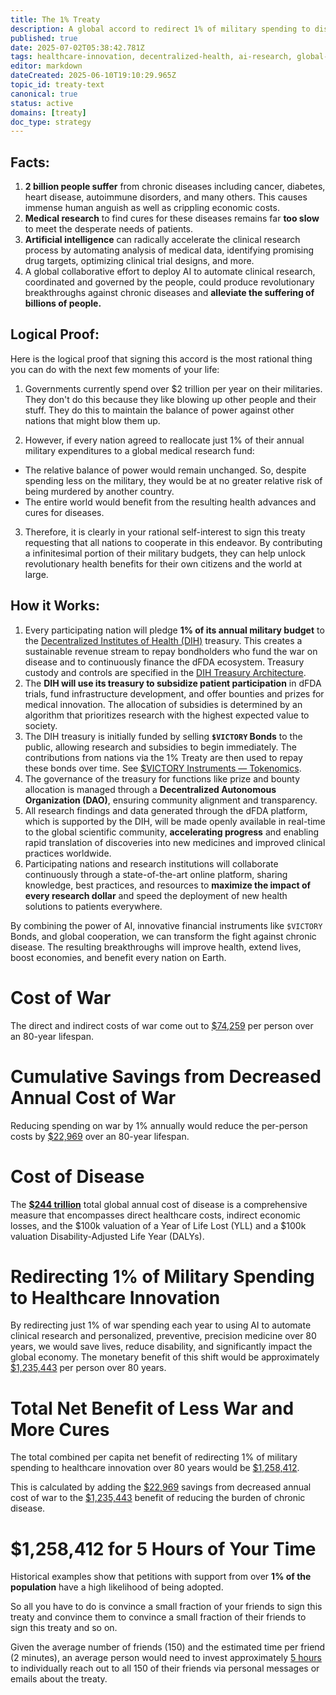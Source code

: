 ```yaml
---
title: The 1% Treaty
description: A global accord to redirect 1% of military spending to discovering new treatments and cures for chronic diseases.
published: true
date: 2025-07-02T05:38:42.781Z
tags: healthcare-innovation, decentralized-health, ai-research, global-cooperation, 1-percent-treaty, military-spending, cost-benefit, treaty
editor: markdown
dateCreated: 2025-06-10T19:10:29.965Z
topic_id: treaty-text
canonical: true
status: active
domains: [treaty]
doc_type: strategy
---
```


## Facts:

1. **2 billion people suffer** from chronic diseases including cancer, diabetes, heart disease, autoimmune disorders, and many others. This causes immense human anguish as well as crippling economic costs.
2. **Medical research** to find cures for these diseases remains far **too slow** to meet the desperate needs of patients.
3. **Artificial intelligence** can radically accelerate the clinical research process by automating analysis of medical data, identifying promising drug targets, optimizing clinical trial designs, and more.
4. A global collaborative effort to deploy AI to automate clinical research, coordinated and governed by the people, could produce revolutionary breakthroughs against chronic diseases and **alleviate the suffering of billions of people.**

## Logical Proof:

Here is the logical proof that signing this accord is the most rational thing you can do with the next few moments of your life:

1. Governments currently spend over $2 trillion per year on their militaries. They don't do this because they like blowing up other people and their stuff. They do this to maintain the balance of power against other nations that might blow them up.

2. However, if every nation agreed to reallocate just 1% of their annual military expenditures to a global medical research fund:

- The relative balance of power would remain unchanged. So, despite spending less on the military, they would be at no greater relative risk of being murdered by another country.
- The entire world would benefit from the resulting health advances and cures for diseases.

3. Therefore, it is clearly in your rational self-interest to sign this treaty requesting that all nations to cooperate in this endeavor. By contributing a infinitesimal portion of their military budgets, they can help unlock revolutionary health benefits for their own citizens and the world at large.

## How it Works:

1. Every participating nation will pledge **1% of its annual military budget** to the [Decentralized Institutes of Health (DIH)](decentralized-institutes-of-health.md) treasury. This creates a sustainable revenue stream to repay bondholders who fund the war on disease and to continuously finance the dFDA ecosystem. Treasury custody and controls are specified in the [DIH Treasury Architecture](../../features/treasury/dih-treasury-architecture.md).
2. The **DIH will use its treasury to subsidize patient participation** in dFDA trials, fund infrastructure development, and offer bounties and prizes for medical innovation. The allocation of subsidies is determined by an algorithm that prioritizes research with the highest expected value to society.
3. The DIH treasury is initially funded by selling **`$VICTORY` Bonds** to the public, allowing research and subsidies to begin immediately. The contributions from nations via the 1% Treaty are then used to repay these bonds over time. See [\$VICTORY Instruments — Tokenomics](./victory-bonds-tokenomics.md).
4. The governance of the treasury for functions like prize and bounty allocation is managed through a **Decentralized Autonomous Organization (DAO)**, ensuring community alignment and transparency.
5. All research findings and data generated through the dFDA platform, which is supported by the DIH, will be made openly available in real-time to the global scientific community, **accelerating progress** and enabling rapid translation of discoveries into new medicines and improved clinical practices worldwide.
6. Participating nations and research institutions will collaborate continuously through a state-of-the-art online platform, sharing knowledge, best practices, and resources to **maximize the impact of every research dollar** and speed the deployment of new health solutions to patients everywhere.

By combining the power of AI, innovative financial instruments like `$VICTORY` Bonds, and global cooperation, we can transform the fight against chronic disease. The resulting breakthroughs will improve health, extend lives, boost economies, and benefit every nation on Earth.

# Cost of War

The direct and indirect costs of war come out to [$74,259](globalSolutions/1-percent-treaty/cost-of-war.mds/1-percent-treaty/cost-of-war.md) per person over an 80-year lifespan.

# Cumulative Savings from Decreased Annual Cost of War

Reducing spending on war by 1% annually would reduce the per-person costs by [$22,969](savings-from-1-percent-less-war.md) over an 80-year lifespan.

# Cost of Disease

The [**$244 trillion**](globalSolutions/1-percent-treaty/cost-of-disease.mdpercent-treaty/cost-of-disease.md) total global annual cost of disease is a comprehensive measure that encompasses direct healthcare costs, indirect economic losses, and the $100k valuation of a Year of Life Lost (YLL) and a $100k valuation Disability-Adjusted Life Year (DALYs).

# Redirecting 1% of Military Spending to Healthcare Innovation

By redirecting just 1% of war spending each year to using AI to automate clinical research and personalized, preventive, precision medicine over 80 years, we would save lives, reduce disability, and significantly impact the global economy. The monetary benefit of this shift would be approximately [$1,235,443](value-of-automating-research.md) per person over 80 years.

# Total Net Benefit of Less War and More Cures

The total combined per capita net benefit of redirecting 1% of military spending to healthcare innovation over 80 years would be [$1,258,412](value-of-automating-research.md).

This is calculated by adding the [\$22,969](savings-from-1-percent-less-war.md) savings from decreased annual cost of war to the [$1,235,443](value-of-automating-research.md) benefit of reducing the burden of chronic disease.

# $1,258,412 for 5 Hours of Your Time

Historical examples show that petitions with support from over **1% of the population** have a high likelihood of being adopted.

So all you have to do is convince a small fraction of your friends to sign this treaty and convince them to convince a small fraction of their friends to sign this treaty and so on.

Given the average number of friends (150) and the estimated time per friend (2 minutes), an average person would need to invest approximately [5 hours](individual-roi.md) to individually reach out to all 150 of their friends via personal messages or emails about the treaty.
